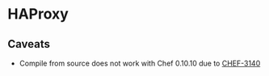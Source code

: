 # HAProxy

## Caveats

* Compile from source does not work with Chef 0.10.10 due to [CHEF-3140](http://tickets.opscode.com/browse/CHEF-3140)
